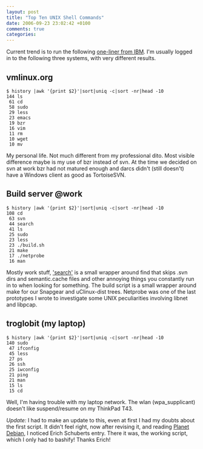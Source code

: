 ```yaml
---
layout: post
title: "Top Ten UNIX Shell Commands"
date: 2006-09-23 23:02:42 +0100
comments: true
categories:
---
```


Current trend is to run the following
[one-liner from IBM](http://www-128.ibm.com/developerworks/aix/library/au-productivitytips.html?ca=dgr-lnxw07UNIX-Office-Tips).
I'm usually logged in to the following three systems, with very
different results.


vmlinux.org
-----------

    $ history |awk '{print $2}'|sort|uniq -c|sort -nr|head -10
    144 ls
     61 cd
     58 sudo
     29 less
     23 emacs
     19 bzr
     16 vim
     11 rm
     10 wget
     10 mv

My personal life.  Not much different from my professional dito.  Most
visible difference maybe is my use of bzr instead of svn.  At the time
we decided on svn at work bzr had not matured enough and darcs didn't
(still doesn't) have a Windows client as good as TortoiseSVN.


Build server @work
------------------

    $ history |awk '{print $2}'|sort|uniq -c|sort -nr|head -10
    108 cd
     63 svn
     44 search
     41 ls
     25 sudo
     23 less
     23 ./build.sh
     21 make
     17 ./netprobe
     16 man

Mostly work stuff,
['search'](https://github.com/troglobit/toolbox/blob/master/search) is a
small wrapper around find that skips .svn dirs and semantic.cache files
and other annoying things you constantly run in to when looking for
something.  The build script is a small wrapper around make for our
Snapgear and uClinux-dist trees. Netprobe was one of the last prototypes
I wrote to investigate some UNIX peculiarities involving libnet and
libpcap.


troglobit (my laptop)
---------------------

    $ history |awk '{print $2}'|sort|uniq -c|sort -nr|head -10
    140 sudo
     47 ifconfig
     45 less
     27 ps
     26 ssh
     25 iwconfig
     21 ping
     21 man
     15 ls
     15 cd

Well, I'm having trouble with my laptop network. The wlan
(wpa_supplicant) doesn't like suspend/resume on my ThinkPad T43.

*Update:* I had to make an update to this, even at first I had my doubts
 about the first script. It didn't feel right, now after revising it,
 and reading
 [Planet Debian](https://web.archive.org/web/20090601001529/http://planet.debian.org/),
 I noticed Erich Schuberts entry.  There it was, the working script,
 which I only had to bashify!  Thanks Erich!
